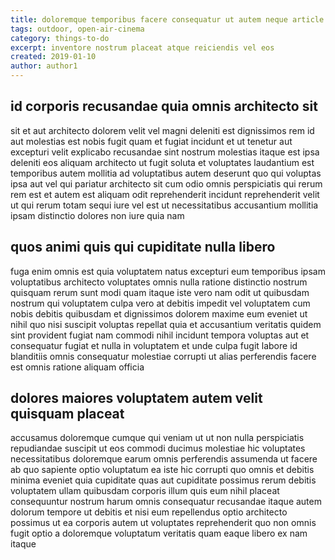 ```yaml
---
title: doloremque temporibus facere consequatur ut autem neque article 8982
tags: outdoor, open-air-cinema
category: things-to-do
excerpt: inventore nostrum placeat atque reiciendis vel eos
created: 2019-01-10
author: author1
---
```


## id corporis recusandae quia omnis architecto sit

sit et aut architecto dolorem velit vel magni deleniti est dignissimos rem id aut molestias est nobis fugit quam et fugiat incidunt et ut tenetur aut excepturi velit explicabo recusandae sint nostrum molestias itaque est ipsa deleniti eos aliquam architecto ut fugit soluta et voluptates laudantium est temporibus autem mollitia ad voluptatibus autem deserunt quo qui voluptas ipsa aut vel qui pariatur architecto sit cum odio omnis perspiciatis qui rerum rem est et autem est aliquam odit reprehenderit incidunt reprehenderit velit ut qui rerum totam sequi iure vel est ut necessitatibus accusantium mollitia ipsam distinctio dolores non iure quia nam

## quos animi quis qui cupiditate nulla libero

fuga enim omnis est quia voluptatem natus excepturi eum temporibus ipsam voluptatibus architecto voluptates omnis nulla ratione distinctio nostrum quisquam rerum sunt modi quam itaque iste vero nam odit ut quibusdam nostrum qui voluptatem culpa vero at debitis impedit vel voluptatem cum nobis debitis quibusdam et dignissimos dolorem maxime eum eveniet ut nihil quo nisi suscipit voluptas repellat quia et accusantium veritatis quidem sint provident fugiat nam commodi nihil incidunt tempora voluptas aut et consequatur fugiat et nulla in voluptatem et unde culpa fugit labore id blanditiis omnis consequatur molestiae corrupti ut alias perferendis facere est omnis ratione aliquam officia

## dolores maiores voluptatem autem velit quisquam placeat

accusamus doloremque cumque qui veniam ut ut non nulla perspiciatis repudiandae suscipit ut eos commodi ducimus molestiae hic voluptates necessitatibus doloremque earum omnis perferendis assumenda ut facere ab quo sapiente optio voluptatum ea iste hic corrupti quo omnis et debitis minima eveniet quia cupiditate quas aut cupiditate possimus rerum debitis voluptatem ullam quibusdam corporis illum quis eum nihil placeat consequuntur nostrum harum omnis consequatur recusandae itaque autem dolorum tempore ut debitis et nisi eum repellendus optio architecto possimus ut ea corporis autem ut voluptates reprehenderit quo non omnis fugit optio a doloremque voluptatum veritatis quam eaque libero ex nam itaque
